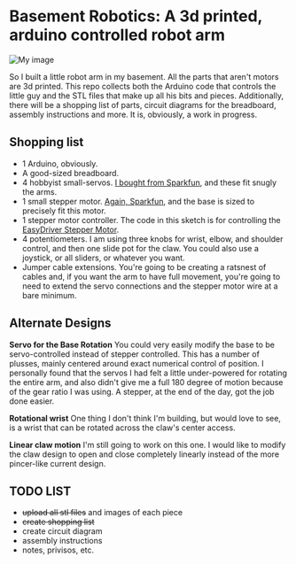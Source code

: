 Basement Robotics: A 3d printed, arduino controlled robot arm
=================

![My image](http://dl.dropbox.com/u/6682410/IMG_20130328_210021.jpg)

So I built a little robot arm in my basement. All the parts that aren't motors are 3d printed. This repo collects both the Arduino code that controls the little guy and the STL files that make up all his bits and pieces. Additionally, there will be a shopping list of parts, circuit diagrams for the breadboard, assembly instructions and more. It is, obviously, a work in progress.

Shopping list
---------
* 1 Arduino, obviously.
* A good-sized breadboard.
* 4 hobbyist small-servos. [I bought from Sparkfun](https://www.sparkfun.com/products/9065), and these fit snugly the arms.
* 1 small stepper motor. [Again, Sparkfun](https://www.sparkfun.com/products/10551), and the base is sized to precisely fit this motor.
* 1 stepper motor controller. The code in this sketch is for controlling the [EasyDriver Stepper Motor](https://www.sparkfun.com/products/10267).
* 4 potentiometers. I am using three knobs for wrist, elbow, and shoulder control, and then one slide pot for the claw. You could also use a joystick, or all sliders, or whatever you want. 
* Jumper cable extensions. You're going to be creating a ratsnest of cables and, if you want the arm to have full movement, you're going to need to extend the servo connections and the stepper motor wire at a bare minimum.

Alternate Designs
---------
**Servo for the Base Rotation** You could very easily modify the base to be servo-controlled instead of stepper controlled. This has a number of plusses, mainly centered around exact numerical control of position. I personally found that the servos I had felt a little under-powered for rotating the entire arm, and also didn't give me a full 180 degree of motion because of the gear ratio I was using. A stepper, at the end of the day, got the job done easier. 

**Rotational wrist** One thing I don't think I'm building, but would love to see, is a wrist that can be rotated across the claw's center access.

**Linear claw motion** I'm still going to work on this one. I would like to modify the claw design to open and close completely linearly instead of the more pincer-like current design. 



TODO LIST
--------

* ~~upload all stl files~~ and images of each piece
* ~~create shopping list~~
* create circuit diagram
* assembly instructions
* notes, privisos, etc.